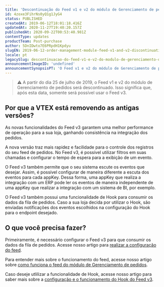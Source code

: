 ```yaml
---
title: 'Descontinuação do Feed v1 e v2 do módulo de Gerenciamento de pedidos'
id: 4zoxe3FihrNs0yQ1g1JyG4
status: PUBLISHED
createdAt: 2019-06-12T18:01:18.416Z
updatedAt: 2020-11-27T19:40:20.157Z
publishedAt: 2020-09-22T00:53:40.981Z
contentType: updates
productTeam: Post-purchase
author: 5DnIDwto7E6PRpdH1Kpdyu
slugEN: 2019-06-12-order-management-module-feed-v1-and-v2-discontinuation
locale: pt
legacySlug: descontinuacao-do-feed-v1-e-v2-do-modulo-de-gerenciamento-de-pedidos
announcementImageID: 'undefined'
announcementSynopsisPT: 'O Feed v1 e v2 do módulo de Gerenciamento de pedidos será descontinuado'
---
```


> ⚠️ A partir do dia 25 de julho de 2019, o Feed v1 e v2 do módulo de Gerenciamento de pedidos será descontinuado. Isso significa que, após esta data, somente será possível usar o Feed v3.

## Por que a VTEX está removendo as antigas versões? 

As novas funcionalidades do Feed v3 garantem uma melhor performance de operação para a sua loja, ganhando consistência na integração dos pedidos. 

A nova versão traz mais rapidez e facilidade para o controle dos registros do seu feed de pedidos. No Feed v3, é possível utilizar filtros em suas chamadas e configurar o tempo de espera para a exibição de um evento. 

O Feed v3 também permite que o seu sistema escute os eventos que desejar. Assim, é possível configurar de maneira diferente a escuta dos eventos para cada appKey. Dessa forma, uma appKey que realiza a integração com um ERP pode ler os eventos de maneira independente de uma appKey que realizar a integração com um sistema de BI, por exemplo.

O Feed v3 também possui uma funcionalidade de Hook para consumir os dados da fila de pedidos. Caso a sua loja decida por utilizar o Hook, são enviadas notificações dos eventos escolhidos na configuração do Hook para o endpoint desejado.

## O que você precisa fazer? 

Primeiramente, é necessário configurar o Feed v3 para que consumir os dados da fila de pedidos. Acesse nosso artigo para [realizar a configuração do feed](/pt/tutorial/feed-v3-de-gerenciamento-de-pedidos--5qDml3cQypWDRTgw69s4C1).

Para entender mais sobre o funcionamento do feed, acesse nosso artigo sobre [como funciona o feed do módulo de Gerenciamento de pedidos](/pt/tutorial/como-funciona-o-feed-v3-do-modulo-de-gerenciamento-de-pedidos--5SzSKee2f666YCoWkm0eQC).

Caso deseje utlilizar a funcionalidade de Hook, acesse nosso artigo para saber mais sobre a [configuração e o funcionamento do Hook do Feed v3](/pt/tutorial/configurar-hook-do-feed-v3--6JkYQpIlU8ptysUiGIp4Px).

